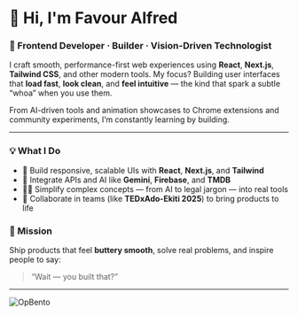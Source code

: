 # 👋 Hi, I'm Favour Alfred

### 🚀 Frontend Developer · Builder · Vision-Driven Technologist

I craft smooth, performance-first web experiences using **React**, **Next.js**, **Tailwind CSS**, and other modern tools. My focus? Building user interfaces that **load fast**, **look clean**, and **feel intuitive** — the kind that spark a subtle “whoa” when you use them.

From AI-driven tools and animation showcases to Chrome extensions and community experiments, I’m constantly learning by building.

---

### 💡 What I Do
- 🧠 Build responsive, scalable UIs with **React**, **Next.js**, and **Tailwind**
- 🔌 Integrate APIs and AI like **Gemini**, **Firebase**, and **TMDB**
- ✍🏾 Simplify complex concepts — from AI to legal jargon — into real tools
- 👥 Collaborate in teams (like **TEDxAdo-Ekiti 2025**) to bring products to life

### 🎯 Mission
Ship products that feel **buttery smooth**, solve real problems, and inspire people to say:  
> “Wait — you built that?”

---

![OpBento](https://firebasestorage.googleapis.com/v0/b/smartkaksha-fe32c.appspot.com/o/opbento%2Ffreddyfavourf41e8.png?alt=media)
